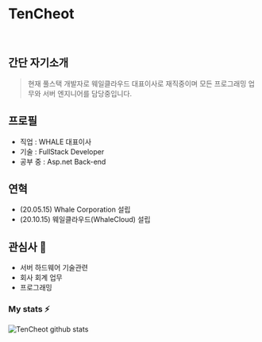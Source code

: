 # TenCheot

<br>

## 간단 자기소개
> 현재 풀스택 개발자로 웨일클라우드 대표이사로 재직중이며 모든 프로그래밍 업무와 서버 엔지니어를 담당중입니다.

## 프로필
- 직업 : WHALE 대표이사
- 기술 : FullStack Developer
- 공부 중 : Asp.net Back-end

## 연혁
- (20.05.15) Whale Corporation 설립
- (20.10.15) 웨일클라우드(WhaleCloud) 설립

## 관심사 👀
- 서버 하드웨어 기술관련
- 회사 회계 업무
- 프로그래밍

### My stats ⚡
![TenCheot github stats](https://github-readme-stats.vercel.app/api?username=TenCheot&show_icons=true&theme=solarized-light)
